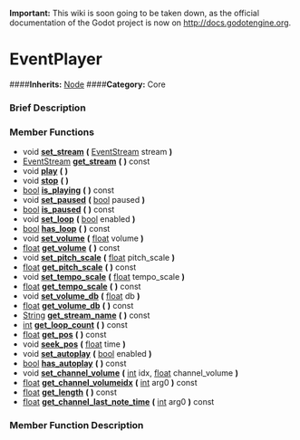 **Important:** This wiki is soon going to be taken down, as the official documentation of the Godot project is now on http://docs.godotengine.org.

#  EventPlayer  
####**Inherits:** [Node](class_node)
####**Category:** Core

###  Brief Description  


###  Member Functions 
  * void  **[set&#95;stream](#set_stream)**  **(** [EventStream](class_eventstream) stream  **)**
  * [EventStream](class_eventstream)  **[get&#95;stream](#get_stream)**  **(** **)** const
  * void  **[play](#play)**  **(** **)**
  * void  **[stop](#stop)**  **(** **)**
  * [bool](class_bool)  **[is&#95;playing](#is_playing)**  **(** **)** const
  * void  **[set&#95;paused](#set_paused)**  **(** [bool](class_bool) paused  **)**
  * [bool](class_bool)  **[is&#95;paused](#is_paused)**  **(** **)** const
  * void  **[set&#95;loop](#set_loop)**  **(** [bool](class_bool) enabled  **)**
  * [bool](class_bool)  **[has&#95;loop](#has_loop)**  **(** **)** const
  * void  **[set&#95;volume](#set_volume)**  **(** [float](class_float) volume  **)**
  * [float](class_float)  **[get&#95;volume](#get_volume)**  **(** **)** const
  * void  **[set&#95;pitch&#95;scale](#set_pitch_scale)**  **(** [float](class_float) pitch_scale  **)**
  * [float](class_float)  **[get&#95;pitch&#95;scale](#get_pitch_scale)**  **(** **)** const
  * void  **[set&#95;tempo&#95;scale](#set_tempo_scale)**  **(** [float](class_float) tempo_scale  **)**
  * [float](class_float)  **[get&#95;tempo&#95;scale](#get_tempo_scale)**  **(** **)** const
  * void  **[set&#95;volume&#95;db](#set_volume_db)**  **(** [float](class_float) db  **)**
  * [float](class_float)  **[get&#95;volume&#95;db](#get_volume_db)**  **(** **)** const
  * [String](class_string)  **[get&#95;stream&#95;name](#get_stream_name)**  **(** **)** const
  * [int](class_int)  **[get&#95;loop&#95;count](#get_loop_count)**  **(** **)** const
  * [float](class_float)  **[get&#95;pos](#get_pos)**  **(** **)** const
  * void  **[seek&#95;pos](#seek_pos)**  **(** [float](class_float) time  **)**
  * void  **[set&#95;autoplay](#set_autoplay)**  **(** [bool](class_bool) enabled  **)**
  * [bool](class_bool)  **[has&#95;autoplay](#has_autoplay)**  **(** **)** const
  * void  **[set&#95;channel&#95;volume](#set_channel_volume)**  **(** [int](class_int) idx, [float](class_float) channel_volume  **)**
  * [float](class_float)  **[get&#95;channel&#95;volumeidx](#get_channel_volumeidx)**  **(** [int](class_int) arg0  **)** const
  * [float](class_float)  **[get&#95;length](#get_length)**  **(** **)** const
  * [float](class_float)  **[get&#95;channel&#95;last&#95;note&#95;time](#get_channel_last_note_time)**  **(** [int](class_int) arg0  **)** const

###  Member Function Description  
